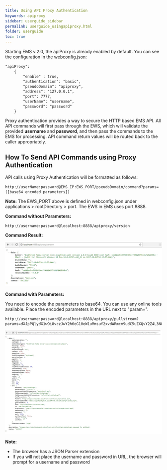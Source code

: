 ```yaml
---
title: Using API Proxy Authentication
keywords: apiproxy
sidebar: userguide_sidebar
permalink: userguide_usingapiproxy.html
folder: userguide
toc: true
---
```


Starting EMS v.2.0, the apiProxy is already enabled by default. You can see the configuration in the [webconfig.json](userguide_webconfig.html#apiproxy):

```
"apiProxy": 
	{
		"enable" : true,
		"authentication": "basic", 			
		"pseudoDomain": "apiproxy",
		"address": "127.0.0.1",
		"port": 7777,
		"userName": "username",
		"password": "password"
	}
```

Proxy authentication provides a way to secure the HTTP based EMS API. All API commands will first pass through the EWS, which will validate the provided **username** and **password**, and then pass the commands to the EMS for processing. API command return values will be routed back to the caller appropriately.



## How To Send API Commands using Proxy Authentication

API calls using Proxy Authentication will be formatted as follows:

```
http://userName:password@EMS_IP:EWS_PORT/pseudoDomain/command?params=([base64 encoded parameters])
```

**Note:** The EWS_PORT above is defined in webconfig.json under applications > rootDirectory > port. The EWS in EMS uses port 8888.



**Command without Parameters:**

```
http://username:password@localhost:8888/apiproxy/version
```

**Command Result:**

![](images/userguide/proxyone.jpg)





**Command with Parameters:**

You need to encode the parameters to base64. You can use any online tools available. Place the encoded parameters in the URL next to "param=".

```
http://username:password@localhost:8888/apiproxy/pullstream?params=dXJpPQlydG1wOi8vczJwY2h6eG10eW1uMmsuY2xvdWRmcm9udC5uZXQvY2Z4L3N0L21wNDpzaW50ZWwubXA0IGxvY2Fsc3RyZWFtbmFtZT1teVN0cmVhbQ==
```

![](images/userguide/proxytwo.jpg)



**Note:** 

- The browser has a JSON Parser extension
- If you will not place the username and password in URL, the browser will prompt for a username and password